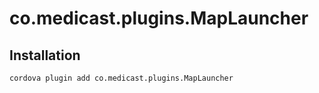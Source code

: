 # co.medicast.plugins.MapLauncher

## Installation

    cordova plugin add co.medicast.plugins.MapLauncher


